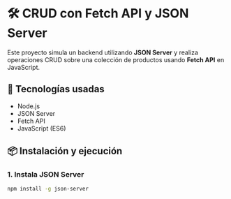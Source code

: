# 🛠️ CRUD con Fetch API y JSON Server

Este proyecto simula un backend utilizando **JSON Server** y realiza operaciones CRUD sobre una colección de productos usando **Fetch API** en JavaScript.

## 🚀 Tecnologías usadas

- Node.js
- JSON Server
- Fetch API
- JavaScript (ES6)

## 📦 Instalación y ejecución

### 1. Instala JSON Server
```bash
npm install -g json-server
